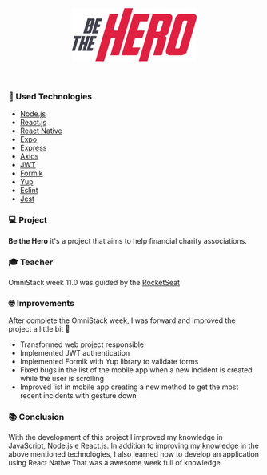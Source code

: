 <div align="center">
  <img src="./web/src/assets/logo.svg" width="250px" /><br>
</div>

<br>
<br>

### :rocket: Used Technologies 
- [Node.js](https://nodejs.org)
- [React.js](https://reactjs.org)
- [React Native](https://reactnative.dev)
- [Expo](https://expo.io/)
- [Express](https://expressjs.com)
- [Axios](https://www.npmjs.com/package/axios)
- [JWT](https://jwt.io)
- [Formik](https://jaredpalmer.com/formik/docs/overview)
- [Yup](https://github.com/jquense/yup)
- [Eslint](https://www.npmjs.com/package/eslint)
- [Jest](https://www.npmjs.com/package/jest)


### :computer: Project

<b>Be the Hero</b> it's a project that aims to help financial charity associations.


### :mortar_board: Teacher

OmniStack week 11.0 was guided by the [RocketSeat](https://github.com/Rocketseat)


### :nerd_face: Improvements

After complete the OmniStack week, I was forward and improved the project a little bit :muscle:

 - Transformed web project responsible
 - Implemented JWT authentication
 - Implemented Formik with Yup library to validate forms
 - Fixed bugs in the list of the mobile app when a new incident is created while the user is scrolling
 - Improved list in mobile app creating a new method to get the most recent incidents with gesture down


### :books: Conclusion

With the development of this project I improved my knowledge in JavaScript, Node.js e React.js.
In addition to improving my knowledge in the above mentioned technologies, I also learned how to develop an application using React Native
That was a awesome week full of knowledge.